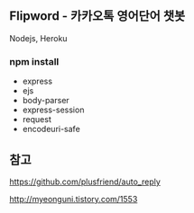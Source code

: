 ## Flipword - 카카오톡 영어단어 챗봇

Nodejs, Heroku

### npm install
- express
- ejs
- body-parser
- express-session
- request
- encodeuri-safe

## 참고
https://github.com/plusfriend/auto_reply

http://myeonguni.tistory.com/1553
